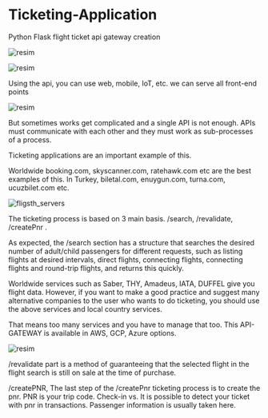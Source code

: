 # Ticketing-Application
Python Flask flight ticket api gateway creation

![resim](https://user-images.githubusercontent.com/40759486/182633350-52ff5b89-012e-49cb-a0b6-213443a83faa.png)

![resim](https://user-images.githubusercontent.com/40759486/182633383-165e3fe0-794e-41b4-a000-388df86b8982.png)


Using the api, you can use web, mobile, IoT, etc. we can serve all front-end points

![resim](https://user-images.githubusercontent.com/40759486/182634730-4ba314b3-f3d8-45a6-ab01-3d86cd01ce10.png)


But sometimes works get complicated and a single API is not enough. 
APIs must communicate with each other and they must work as sub-processes of a process.

Ticketing applications are an important example of this.

Worldwide booking.com, skyscanner.com, ratehawk.com etc are the best examples of this.
In Turkey, biletal.com, enuygun.com, turna.com, ucuzbilet.com etc.

![fligsth_servers](https://user-images.githubusercontent.com/40759486/182635865-26476b73-e649-4c0a-bbd6-ca6a839d2c16.png)



The ticketing process is based on 3 main basis. /search, /revalidate, /createPnr . 

As expected, the /search section has a structure that searches the desired number of adult/child passengers for different requests, such as listing flights at desired intervals, direct flights, connecting flights, connecting flights and round-trip flights, and returns this quickly.

Worldwide services such as Saber, THY, Amadeus, IATA, DUFFEL give you flight data. However, if you want to make a good practice and suggest many alternative companies to the user who wants to do ticketing, you should use the above services and local country services.

That means too many services and you have to manage that too. This API-GATEWAY is available in AWS, GCP, Azure options.


![resim](https://user-images.githubusercontent.com/40759486/182638433-e37dbd88-8adc-4bd4-a764-c406e2417c4c.png)


/revalidate part is a method of guaranteeing that the selected flight in the flight search is still on sale at the time of purchase.

/createPNR, The last step of the /createPnr ticketing process is to create the pnr. PNR is your trip code. Check-in vs. It is possible to detect your ticket with pnr in transactions. Passenger information is usually taken here.
